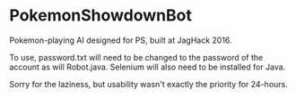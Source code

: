 # PokemonShowdownBot
Pokemon-playing AI designed for PS, built at JagHack 2016.

To use, password.txt will need to be changed to the password of the account as will Robot.java.  Selenium will also need to be installed for Java.

Sorry for the laziness, but usability wasn't exactly the priority for 24-hours.

